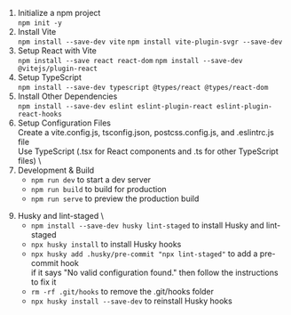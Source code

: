 1. Initialize a npm project \
    `npm init -y`
2. Install Vite \
    `npm install --save-dev vite`
    `npm install vite-plugin-svgr --save-dev`
3. Setup React with Vite \
    `npm install --save react react-dom`
    `npm install --save-dev @vitejs/plugin-react`
4. Setup TypeScript \
    `npm install --save-dev typescript @types/react @types/react-dom`
5. Install Other Dependencies \
    `npm install --save-dev eslint eslint-plugin-react eslint-plugin-react-hooks`
6. Setup Configuration Files \
    Create a vite.config.js, tsconfig.json, postcss.config.js, and .eslintrc.js file \
    Use TypeScript (.tsx for React components and .ts for other TypeScript files) \
7. Development & Build
    - `npm run dev` to start a dev server
    - `npm run build` to build for production
    - `npm run serve` to preview the production build
<!-- 8. Linting & Formatting \
    - `npm install --save-dev eslint @typescript-eslint/eslint-plugin @typescript-eslint/parser eslint-config-prettier eslint-config-standard-with-typescript eslint-plugin-import eslint-plugin-n eslint-plugin-prettier eslint-plugin-promise eslint-plugin-react eslint-plugin-unused-imports prettier prettier-plugin-tailwindcss` to install ESLint and Prettier
    - `npm init @eslint/config` to create a .eslintrc.js file -->
9. Husky and lint-staged \
    - `npm install --save-dev husky lint-staged` to install Husky and lint-staged
    - `npx husky install` to install Husky hooks
    - `npx husky add .husky/pre-commit "npx lint-staged"` to add a pre-commit hook \
    if it says "No valid configuration found." then follow the instructions to fix it
    - `rm -rf .git/hooks` to remove the .git/hooks folder
    - `npx husky install --save-dev` to reinstall Husky hooks
